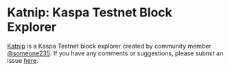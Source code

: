 # Katnip: Kaspa Testnet Block Explorer

[Katnip](http://testnet-4.katnip.sh/) is a Kaspa Testnet block explorer created by community member [@someone235](https://github.com/someone235). If you have any comments or suggestions, please submit an issue [here](https://github.com/someone235/katnip/issues).
